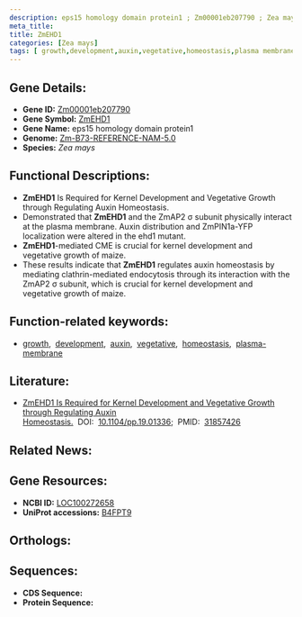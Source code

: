 ```yaml
---
description: eps15 homology domain protein1 ; Zm00001eb207790 ; Zea mays
meta_title:
title: ZmEHD1
categories: [Zea mays]
tags: [ growth,development,auxin,vegetative,homeostasis,plasma membrane ]
---
```


## Gene Details:
- **Gene ID:** [Zm00001eb207790]()
- **Gene Symbol:** <u>ZmEHD1</u>
- **Gene Name:** eps15 homology domain protein1
- **Genome:** [Zm-B73-REFERENCE-NAM-5.0]()
- **Species:** *Zea mays*

## Functional Descriptions:
   - **ZmEHD1** Is Required for Kernel Development and Vegetative Growth through Regulating Auxin Homeostasis.
   - Demonstrated that **ZmEHD1** and the ZmAP2 σ subunit physically interact at the plasma membrane. Auxin distribution and ZmPIN1a-YFP localization were altered in the ehd1 mutant.
   - **ZmEHD1**-mediated CME is crucial for kernel development and vegetative growth of maize.
   - These results indicate that **ZmEHD1** regulates auxin homeostasis by mediating clathrin-mediated endocytosis through its interaction with the ZmAP2 σ subunit, which is crucial for kernel development and vegetative growth of maize.

## Function-related keywords:
   - [growth](/tags/growth/),&nbsp;&nbsp;[development](/tags/development/),&nbsp;&nbsp;[auxin](/tags/auxin/),&nbsp;&nbsp;[vegetative](/tags/vegetative/),&nbsp;&nbsp;[homeostasis](/tags/homeostasis/),&nbsp;&nbsp;[plasma-membrane](/tags/plasma-membrane/)

## Literature:
   - [ZmEHD1 Is Required for Kernel Development and Vegetative Growth through Regulating Auxin Homeostasis.](https://doi.org/10.1104/pp.19.01336)&nbsp;&nbsp;DOI:&nbsp;&nbsp;[10.1104/pp.19.01336](https://doi.org/10.1104/pp.19.01336);&nbsp;&nbsp;PMID:&nbsp;&nbsp;[31857426](https://pubmed.ncbi.nlm.nih.gov/31857426/)

## Related News:

## Gene Resources:
- **NCBI ID:**  [LOC100272658](https://www.ncbi.nlm.nih.gov/gene/?term=LOC100272658)
- **UniProt accessions:**  [B4FPT9](https://www.uniprot.org/uniprotkb/B4FPT9/entry)

## Orthologs:

## Sequences:
- **CDS Sequence:**
- **Protein Sequence:**
